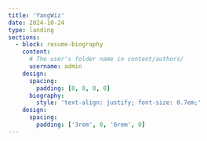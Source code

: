 ```yaml
---
title: 'YangWiz'
date: 2024-10-24
type: landing
sections:
  - block: resume-biography
    content:
      # The user's folder name in content/authors/
      username: admin
    design:
      spacing:
        padding: [0, 0, 0, 0]
      biography:
        style: 'text-align: justify; font-size: 0.7em;'
    design:
      spacing:
        padding: ['3rem', 0, '6rem', 0]
---
```

